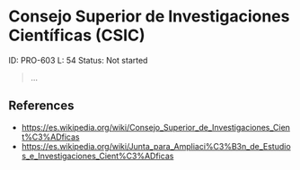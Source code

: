 # Consejo Superior de Investigaciones Científicas (CSIC)

ID: PRO-603
L: 54
Status: Not started

> …
> 

## References

- https://es.wikipedia.org/wiki/Consejo_Superior_de_Investigaciones_Cient%C3%ADficas
- https://es.wikipedia.org/wiki/Junta_para_Ampliaci%C3%B3n_de_Estudios_e_Investigaciones_Cient%C3%ADficas